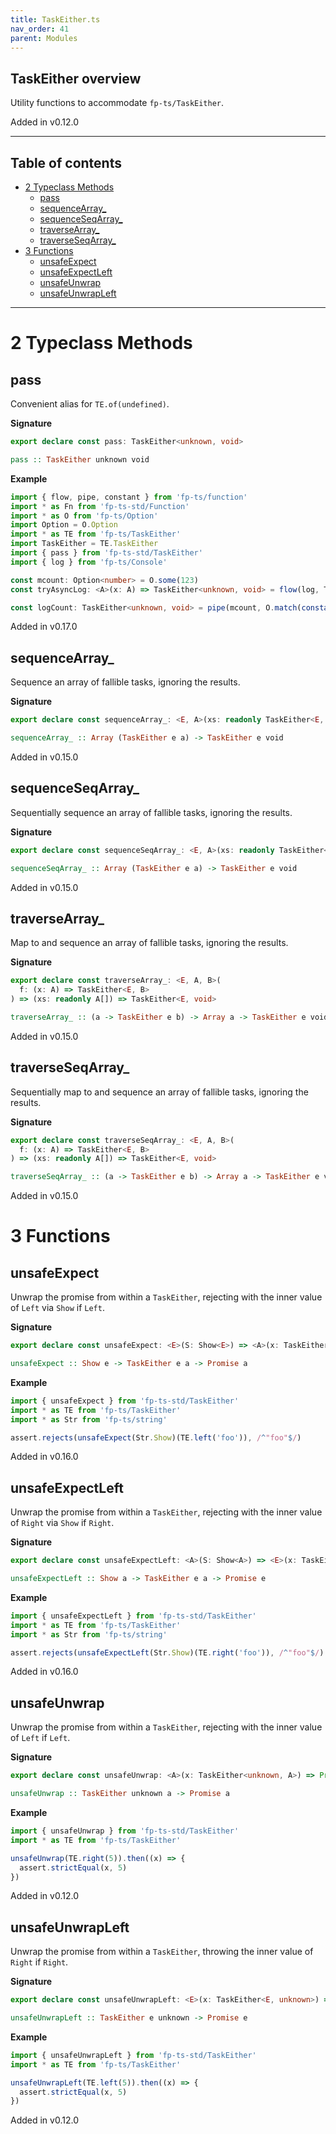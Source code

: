 ```yaml
---
title: TaskEither.ts
nav_order: 41
parent: Modules
---
```


## TaskEither overview

Utility functions to accommodate `fp-ts/TaskEither`.

Added in v0.12.0

---

<h2 class="text-delta">Table of contents</h2>

- [2 Typeclass Methods](#2-typeclass-methods)
  - [pass](#pass)
  - [sequenceArray\_](#sequencearray_)
  - [sequenceSeqArray\_](#sequenceseqarray_)
  - [traverseArray\_](#traversearray_)
  - [traverseSeqArray\_](#traverseseqarray_)
- [3 Functions](#3-functions)
  - [unsafeExpect](#unsafeexpect)
  - [unsafeExpectLeft](#unsafeexpectleft)
  - [unsafeUnwrap](#unsafeunwrap)
  - [unsafeUnwrapLeft](#unsafeunwrapleft)

---

# 2 Typeclass Methods

## pass

Convenient alias for `TE.of(undefined)`.

**Signature**

```ts
export declare const pass: TaskEither<unknown, void>
```

```hs
pass :: TaskEither unknown void
```

**Example**

```ts
import { flow, pipe, constant } from 'fp-ts/function'
import * as Fn from 'fp-ts-std/Function'
import * as O from 'fp-ts/Option'
import Option = O.Option
import * as TE from 'fp-ts/TaskEither'
import TaskEither = TE.TaskEither
import { pass } from 'fp-ts-std/TaskEither'
import { log } from 'fp-ts/Console'

const mcount: Option<number> = O.some(123)
const tryAsyncLog: <A>(x: A) => TaskEither<unknown, void> = flow(log, TE.fromIO)

const logCount: TaskEither<unknown, void> = pipe(mcount, O.match(constant(pass), tryAsyncLog))
```

Added in v0.17.0

## sequenceArray\_

Sequence an array of fallible tasks, ignoring the results.

**Signature**

```ts
export declare const sequenceArray_: <E, A>(xs: readonly TaskEither<E, A>[]) => TaskEither<E, void>
```

```hs
sequenceArray_ :: Array (TaskEither e a) -> TaskEither e void
```

Added in v0.15.0

## sequenceSeqArray\_

Sequentially sequence an array of fallible tasks, ignoring the results.

**Signature**

```ts
export declare const sequenceSeqArray_: <E, A>(xs: readonly TaskEither<E, A>[]) => TaskEither<E, void>
```

```hs
sequenceSeqArray_ :: Array (TaskEither e a) -> TaskEither e void
```

Added in v0.15.0

## traverseArray\_

Map to and sequence an array of fallible tasks, ignoring the results.

**Signature**

```ts
export declare const traverseArray_: <E, A, B>(
  f: (x: A) => TaskEither<E, B>
) => (xs: readonly A[]) => TaskEither<E, void>
```

```hs
traverseArray_ :: (a -> TaskEither e b) -> Array a -> TaskEither e void
```

Added in v0.15.0

## traverseSeqArray\_

Sequentially map to and sequence an array of fallible tasks, ignoring the
results.

**Signature**

```ts
export declare const traverseSeqArray_: <E, A, B>(
  f: (x: A) => TaskEither<E, B>
) => (xs: readonly A[]) => TaskEither<E, void>
```

```hs
traverseSeqArray_ :: (a -> TaskEither e b) -> Array a -> TaskEither e void
```

Added in v0.15.0

# 3 Functions

## unsafeExpect

Unwrap the promise from within a `TaskEither`, rejecting with the inner
value of `Left` via `Show` if `Left`.

**Signature**

```ts
export declare const unsafeExpect: <E>(S: Show<E>) => <A>(x: TaskEither<E, A>) => Promise<A>
```

```hs
unsafeExpect :: Show e -> TaskEither e a -> Promise a
```

**Example**

```ts
import { unsafeExpect } from 'fp-ts-std/TaskEither'
import * as TE from 'fp-ts/TaskEither'
import * as Str from 'fp-ts/string'

assert.rejects(unsafeExpect(Str.Show)(TE.left('foo')), /^"foo"$/)
```

Added in v0.16.0

## unsafeExpectLeft

Unwrap the promise from within a `TaskEither`, rejecting with the inner
value of `Right` via `Show` if `Right`.

**Signature**

```ts
export declare const unsafeExpectLeft: <A>(S: Show<A>) => <E>(x: TaskEither<E, A>) => Promise<E>
```

```hs
unsafeExpectLeft :: Show a -> TaskEither e a -> Promise e
```

**Example**

```ts
import { unsafeExpectLeft } from 'fp-ts-std/TaskEither'
import * as TE from 'fp-ts/TaskEither'
import * as Str from 'fp-ts/string'

assert.rejects(unsafeExpectLeft(Str.Show)(TE.right('foo')), /^"foo"$/)
```

Added in v0.16.0

## unsafeUnwrap

Unwrap the promise from within a `TaskEither`, rejecting with the inner
value of `Left` if `Left`.

**Signature**

```ts
export declare const unsafeUnwrap: <A>(x: TaskEither<unknown, A>) => Promise<A>
```

```hs
unsafeUnwrap :: TaskEither unknown a -> Promise a
```

**Example**

```ts
import { unsafeUnwrap } from 'fp-ts-std/TaskEither'
import * as TE from 'fp-ts/TaskEither'

unsafeUnwrap(TE.right(5)).then((x) => {
  assert.strictEqual(x, 5)
})
```

Added in v0.12.0

## unsafeUnwrapLeft

Unwrap the promise from within a `TaskEither`, throwing the inner value of
`Right` if `Right`.

**Signature**

```ts
export declare const unsafeUnwrapLeft: <E>(x: TaskEither<E, unknown>) => Promise<E>
```

```hs
unsafeUnwrapLeft :: TaskEither e unknown -> Promise e
```

**Example**

```ts
import { unsafeUnwrapLeft } from 'fp-ts-std/TaskEither'
import * as TE from 'fp-ts/TaskEither'

unsafeUnwrapLeft(TE.left(5)).then((x) => {
  assert.strictEqual(x, 5)
})
```

Added in v0.12.0
